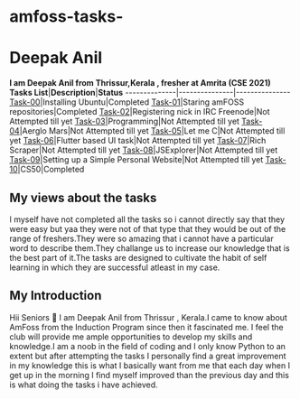 # amfoss-tasks-
# Deepak Anil
**I am Deepak Anil from Thrissur,Kerala , fresher at Amrita (CSE 2021)**
**Tasks List**|**Description**|**Status**
--------------|---------------|---------------
[Task-00](https://github.com/Deepak-Anil/AmFoss-Tasks/blob/main/Task%2000)|Installing Ubuntu|Completed
[Task-01](https://github.com/Deepak-Anil/AmFoss-Tasks/blob/main/Task%2001)|Staring amFOSS repositories|Completed
[Task-02](https://github.com/Deepak-Anil/AmFoss-Tasks/blob/main/Task%2002)|Registering nick in IRC Freenode|Not Attempted till yet
[Task-03](https://github.com/Deepak-Anil/AmFoss-Tasks/blob/main/Task%2003)|Programming|Not Attempted till yet
[Task-04](https://github.com/Deepak-Anil/AmFoss-Tasks/blob/main/Task%2004)|Aerglo Mars|Not Attempted till yet
[Task-05](https://github.com/Deepak-Anil/AmFoss-Tasks/blob/main/Task%2005)|Let me C|Not Attempted till yet
[Task-06](https://github.com/Deepak-Anil/AmFoss-Tasks/blob/main/Task%2006)|Flutter based UI task|Not Attempted till yet
[Task-07](https://github.com/Deepak-Anil/AmFoss-Tasks/blob/main/Task%2007)|Rich Scraper|Not Attempted till yet
[Task-08](https://github.com/Deepak-Anil/AmFoss-Tasks/blob/main/Task%2008)|JSExplorer|Not Attempted till yet
[Task-09](https://github.com/Deepak-Anil/AmFoss-Tasks/blob/main/Task%2009)|Setting up a Simple Personal Website|Not Attempted till yet
[Task-10](https://github.com/Deepak-Anil/AmFoss-Tasks/blob/main/Task%2010)|CS50|Completed
## My views about the tasks
I myself have not completed all the tasks so i cannot directly say that they were easy but yaa they were not of that type that they 
would be out of the range of freshers.They were so amazing that i cannot have a particular word to describe them.They challange us to 
increase our knowledge that is the best part of it.The tasks are designed to cultivate the habit of self learning in which they are 
successful atleast in my case.
## My Introduction
Hii Seniors :pray: I am Deepak Anil from Thrissur , Kerala.I came to know about AmFoss from the Induction Program since then it fascinated me.
I feel the club will provide me ample opportunities to develop my skills and knowledge.I am a noob in the field of coding and I only know
Python to an extent but after attempting the tasks I personally find a great improvement in my knowledge this is what I basically want from 
me that each day when I get up in the morning I find myself improved than the previous day and this is what doing the tasks i have achieved.
